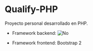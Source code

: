 Qualify-PHP
==========

Proyecto personal desarrollado en PHP. 

- Framework backend: ![No](https://cdn4.iconfinder.com/data/icons/icocentre-free-icons/114/f-cross_256-16.png)

- Framework frontend: Bootstrap 2


